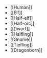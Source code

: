 - [[Human]]
- [[Elf]]
- [[Half-elf]]
- [[Half-orc]]
- [[Dwarf]]
- [[Halfling]]
- [[Gnome]]
- [[Tiefling]]
- [[Dragonborn]]